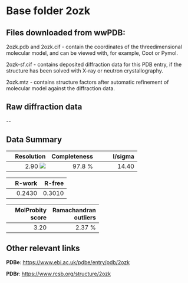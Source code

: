 # Base folder 2ozk

## Files downloaded from wwPDB:

2ozk.pdb and 2ozk.cif - contain the coordinates of the threedimensional molecular model, and can be viewed with, for example, Coot or Pymol.

2ozk-sf.cif - contains deposited diffraction data for this PDB entry, if the structure has been solved with X-ray or neutron crystallography.

2ozk.mtz - contains structure factors after automatic refinement of molecular model against the diffraction data.

## Raw diffraction data

--<br> 

## Data Summary
|   | Resolution | Completeness| I/sigma |
|---|-------------:|----------------:|--------------:|
|   |2.90 ![](https://github.com/thorn-lab/coronavirus_structural_task_force/blob/master/outreach/ang.svg)|97.8  %|<img width=50/>14.40|

|   | **R-work**| **R-free**   
|---|-------------:|----------------:|           
||0.2430|0.3010|

|   |**MolProbity<br>score**| **Ramachandran<br>outliers** 
|---|-------------:|----------------:|
||3.20|2.37 %|

## Other relevant links 
**PDBe**:  https://www.ebi.ac.uk/pdbe/entry/pdb/2ozk
 
**PDBr**: https://www.rcsb.org/structure/2ozk 

